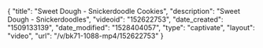 {
    "title": "Sweet Dough - Snickerdoodle Cookies",
    "description": "Sweet Dough - Snickerdoodles",
    "videoid": "152622753",
    "date_created": "1509133139",
    "date_modified": "1528404057",
    "type": "captivate",
    "layout": "video",
    "url": "\/v\/bk71-1088-mp4\/152622753"
}